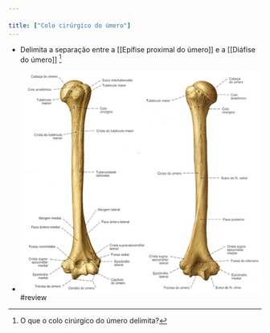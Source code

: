 ```yaml
---

title: ["Colo cirúrgico do úmero"]
---
```

+ Delimita a separação entre a [[Epífise proximal do úmero]] e a [[Diáfise do úmero]] [^170235]

[^170235]: O que o colo cirúrgico do úmero delimita?

+ ![Pasted image 20210412110447.png](Pasted%20image%2020210412110447.png)
#review 
